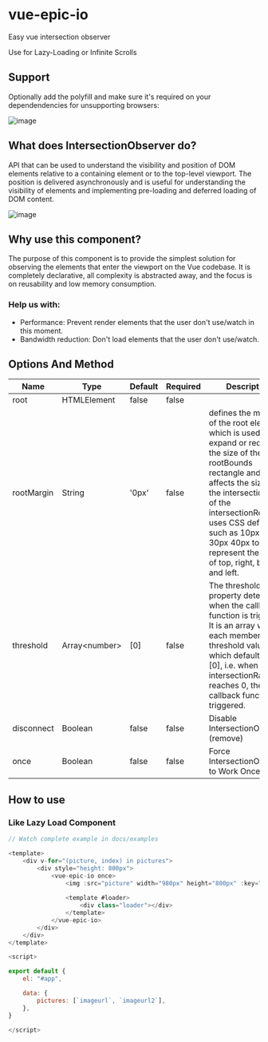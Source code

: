 # vue-epic-io
Easy vue intersection observer

Use for Lazy-Loading or Infinite Scrolls

## Support
Optionally add the polyfill and make sure it's required on your dependendencies for unsupporting browsers:

![image](https://user-images.githubusercontent.com/37227357/108386835-a4fc4880-71d2-11eb-82ca-9b5824b2c310.png)


## What does IntersectionObserver do?

API that can be used to understand the visibility and position of DOM elements relative to a containing element or to the top-level viewport. The position is delivered asynchronously and is useful for understanding the visibility of elements and implementing pre-loading and deferred loading of DOM content.

![image](https://user-images.githubusercontent.com/37227357/108387360-22c05400-71d3-11eb-8aa0-19e65cbf24b0.png)


## Why use this component?

The purpose of this component is to provide the simplest solution for observing the elements that enter the viewport on the Vue codebase. It is completely declarative, all complexity is abstracted away, and the focus is on reusability and low memory consumption.

### Help us with:
- Performance: Prevent render elements that the user don't use/watch in this moment.
- Bandwidth reduction: Don't load elements that the user don't use/watch.


## Options And Method
| Name       | Type           | Default | Required | Description                                                                                                                                                                                                                                                                                            |
| ---------- | -------------- | ------- | -------- | ------------------------------------------------------------------------------------------------------------------------------------------------------------------------------------------------------------------------------------------------------------------------------------------------------ |
| root       | HTMLElement    | false   | false    |
| rootMargin | String         | '0px'   | false    | defines the margin of the root element, which is used to expand or reduce the size of the rootBounds rectangle and thus affects the size of the intersection area of the intersectionRect. It uses CSS definitions such as 10px 20px 30px 40px to represent the values of top, right, bottom and left. |
| threshold  | Array\<number> | [0]     | false    | The threshold property determines when the callback function is triggered. It is an array where each member is a threshold value, which defaults to [0], i.e. when the intersectionRatio reaches 0, the callback function is triggered.                                                                |
| disconnect | Boolean        | false   | false    | Disable IntersectionObserver (remove)                                                                                                                                                                                                                                                                  |
| once       | Boolean        | false   | false    | Force IntersectionObserver to Work Once                                                                                                                                                                                                                                                                |


## How to use

### Like Lazy Load Component

```js
// Watch complete example in docs/examples

<template>
    <div v-for="(picture, index) in pictures">
        <div style="height: 800px">
            <vue-epic-io once>                
                <img :src="picture" width="980px" height="800px" :key="index" />
                
                <template #loader>
                    <div class="loader"></div>
                </template>
            </vue-epic-io>
        </div>
    </div>
</template>

<script>

export default {
    el: "#app",

    data: {
        pictures: [`imageurl`, `imageurl2`],
    },
}

</script>


```

